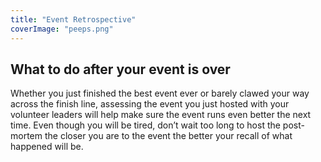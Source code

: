 ```yaml
---
title: "Event Retrospective"
coverImage: "peeps.png"
---
```


## What to do after your event is over

Whether you just finished the best event ever or barely clawed your way across the finish line, assessing the event you just hosted with your volunteer leaders will help make sure the event runs even better the next time. Even though you will be tired, don’t wait too long to host the post-mortem the closer you are to the event the better your recall of what happened will be.
